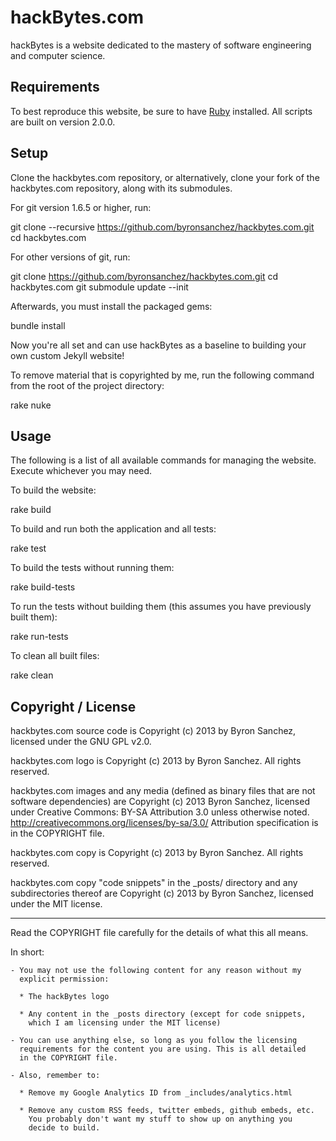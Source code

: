 # hackBytes.com

hackBytes is a website dedicated to the mastery of software engineering and 
computer science.

## Requirements

To best reproduce this website, be sure to have 
[Ruby](https://www.ruby-lang.org/en/downloads/) installed. All scripts are 
built on version 2.0.0.

## Setup

Clone the hackbytes.com repository, or alternatively, clone your fork
of the hackbytes.com repository, along with its submodules.

For git version 1.6.5 or higher, run:

  git clone --recursive https://github.com/byronsanchez/hackbytes.com.git
  cd hackbytes.com

For other versions of git, run:

  git clone https://github.com/byronsanchez/hackbytes.com.git
  cd hackbytes.com
  git submodule update --init

Afterwards, you must install the packaged gems:

  bundle install

Now you're all set and can use hackBytes as a baseline to building
your own custom Jekyll website!

To remove material that is copyrighted by me, run the following
command from the root of the project directory:

  rake nuke

## Usage

The following is a list of all available commands for managing the website.  
Execute whichever you may need.

To build the website:

  rake build

To build and run both the application and all tests:

  rake test

To build the tests without running them:

  rake build-tests

To run the tests without building them (this assumes you have previously built
them):

  rake run-tests

To clean all built files:

  rake clean

## Copyright / License
  
  hackbytes.com source code is Copyright (c) 2013 by Byron Sanchez, licensed
  under the GNU GPL v2.0.
  
  hackbytes.com logo is Copyright (c) 2013 by Byron Sanchez. All rights
  reserved.
  
  hackbytes.com images and any media (defined as binary files that are not
  software dependencies) are Copyright (c) 2013 Byron Sanchez, licensed
  under Creative Commons: BY-SA Attribution 3.0 unless otherwise noted.
  http://creativecommons.org/licenses/by-sa/3.0/
  Attribution specification is in the COPYRIGHT file.
  
  hackbytes.com copy is Copyright (c) 2013 by Byron Sanchez. All rights
  reserved.
  
  hackbytes.com copy "code snippets" in the _posts/ directory and any
  subdirectories thereof are Copyright (c) 2013 by Byron Sanchez, licensed
  under the MIT license.
  
  ---
  
  Read the COPYRIGHT file carefully for the details of what this all
  means.
  
  In short:
  
    - You may not use the following content for any reason without my
      explicit permission:
    
      * The hackBytes logo
    
      * Any content in the _posts directory (except for code snippets,
        which I am licensing under the MIT license)
      
    - You can use anything else, so long as you follow the licensing
      requirements for the content you are using. This is all detailed
      in the COPYRIGHT file.
    
    - Also, remember to:

      * Remove my Google Analytics ID from _includes/analytics.html
    
      * Remove any custom RSS feeds, twitter embeds, github embeds, etc.
        You probably don't want my stuff to show up on anything you
        decide to build.
